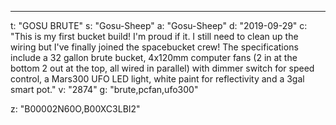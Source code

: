 ---
t: "GOSU BRUTE"
s: "Gosu-Sheep"
a: "Gosu-Sheep"
d: "2019-09-29"
c: "This is my first bucket build! I'm proud if it. I still need to clean up the wiring but I've finally joined the spacebucket crew! The specifications include a 32 gallon brute bucket, 4x120mm computer fans (2 in at the bottom 2 out at the top, all wired in parallel) with dimmer switch for speed control, a Mars300 UFO LED light, white paint for reflectivity and a 3gal smart pot."
v: "2874"
g: "brute,pcfan,ufo300"

z: "B00002N60O,B00XC3LBI2"
